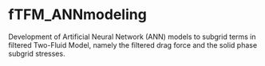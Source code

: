 # fTFM_ANNmodeling
Development of Artificial Neural Network (ANN) models to subgrid terms in filtered Two-Fluid Model, namely the filtered drag force and the solid phase subgrid stresses.
